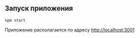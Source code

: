 ## Запуск приложения

`npm start`

Приложение располагается по адресу [http://localhost:3001](http://localhost:3001)
